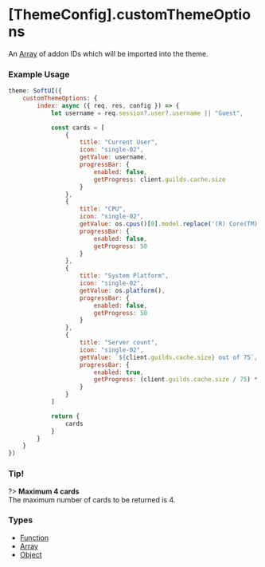 # [ThemeConfig].customThemeOptions

An [Array](https://developer.mozilla.org/en-US/docs/Web/JavaScript/Reference/Global_Objects/Array) of addon IDs which will be imported into the theme.

### Example Usage

```js
theme: SoftUI({
    customThemeOptions: {
        index: async ({ req, res, config }) => {
            let username = req.session?.user?.username || "Guest",

            const cards = [
                {
                    title: "Current User",
                    icon: "single-02",
                    getValue: username,
                    progressBar: {
                        enabled: false,
                        getProgress: client.guilds.cache.size
                    }
                },
                {
                    title: "CPU",
                    icon: "single-02",
                    getValue: os.cpus()[0].model.replace('(R) Core(TM) ', ' ').replace(' CPU ', '').split('@')[0],
                    progressBar: {
                        enabled: false,
                        getProgress: 50
                    }
                },
                {
                    title: "System Platform",
                    icon: "single-02",
                    getValue: os.platform(),
                    progressBar: {
                        enabled: false,
                        getProgress: 50
                    }
                },
                {
                    title: "Server count",
                    icon: "single-02",
                    getValue: `${client.guilds.cache.size} out of 75`,
                    progressBar: {
                        enabled: true,
                        getProgress: (client.guilds.cache.size / 75) * 100
                    }
                }
            ]

            return {
                cards
            }
        }
    }
})
```

### Tip!

?> **Maximum 4 cards**<br>
The maximum number of cards to be returned is 4.

### Types

-   [Function](https://developer.mozilla.org/en-US/docs/Web/JavaScript/Reference/Global_Objects/Function)
-   [Array](https://developer.mozilla.org/en-US/docs/Web/JavaScript/Reference/Global_Objects/Array)
-   [Object](https://developer.mozilla.org/en-US/docs/Web/JavaScript/Reference/Global_Objects/Object)
